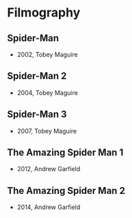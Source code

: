 # Filmography

## Spider-Man

- 2002, Tobey Maguire

## Spider-Man 2

- 2004, Tobey Maguire

## Spider-Man 3

- 2007, Tobey Maguire

## The Amazing Spider Man 1

- 2012, Andrew Garfield

## The Amazing Spider Man 2

- 2014, Andrew Garfield

